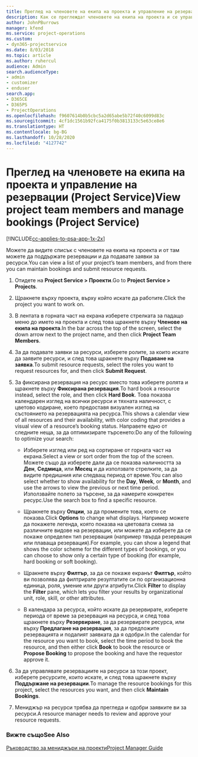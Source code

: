 ```yaml
---
title: Преглед на членовете на екипа на проекта и управление на резервации
description: Как се преглеждат членовете на екипа на проекта и се управляват резервации в Project Service
author: JohnPBurrows
manager: kfend
ms.service: project-operations
ms.custom:
- dyn365-projectservice
ms.date: 8/03/2018
ms.topic: article
ms.author: ruhercul
audience: Admin
search.audienceType:
- admin
- customizer
- enduser
search.app:
- D365CE
- D365PS
- ProjectOperations
ms.openlocfilehash: f9607614b0b5cbc5a2d65abe5b72f40c6099d83c
ms.sourcegitcommit: 4cf1dc1561b92fca4175f0b3813133c5e63ce8e6
ms.translationtype: HT
ms.contentlocale: bg-BG
ms.lasthandoff: 10/28/2020
ms.locfileid: "4127742"
---
```

# <a name="view-project-team-members-and-manage-bookings-project-service"></a><span data-ttu-id="39b34-103">Преглед на членовете на екипа на проекта и управление на резервации (Project Service)</span><span class="sxs-lookup"><span data-stu-id="39b34-103">View project team members and manage bookings (Project Service)</span></span>

[!INCLUDE[cc-applies-to-psa-app-1x-2x](../includes/cc-applies-to-psa-app-1x-2x.md)]

<span data-ttu-id="39b34-104">Можете да видите списък с членовете на екипа на проекта и от там можете да поддържате резервации и да подавате заявки за ресурси.</span><span class="sxs-lookup"><span data-stu-id="39b34-104">You can view a list of your project’s team members, and from there you can maintain bookings and submit resource requests.</span></span>  
  
1.  <span data-ttu-id="39b34-105">Отидете на **Project Service > Проекти**.</span><span class="sxs-lookup"><span data-stu-id="39b34-105">Go to **Project Service > Projects**.</span></span>  
  
2.  <span data-ttu-id="39b34-106">Щракнете върху проекта, върху който искате да работите.</span><span class="sxs-lookup"><span data-stu-id="39b34-106">Click the project you want to work on.</span></span>  
  
3.  <span data-ttu-id="39b34-107">В лентата в горната част на екрана изберете стрелката за падащо меню до името на проекта и след това щракнете върху **Членове на екипа на проекта**.</span><span class="sxs-lookup"><span data-stu-id="39b34-107">In the bar across the top of the screen, select the down arrow next to the project name, and then click **Project Team Members**.</span></span>  
  
4.  <span data-ttu-id="39b34-108">За да подавате заявки за ресурси, изберете ролите, за които искате да заявите ресурси, и след това щракнете върху **Подаване на заявка**.</span><span class="sxs-lookup"><span data-stu-id="39b34-108">To submit resource requests, select the roles you want to request resources for, and then click **Submit Request**.</span></span>  
  
5.  <span data-ttu-id="39b34-109">За фиксирана резервация на ресурс вместо това изберете ролята и щракнете върху **Фиксирана резервация**.</span><span class="sxs-lookup"><span data-stu-id="39b34-109">To hard book a resource instead, select the role, and then click **Hard Book**.</span></span> <span data-ttu-id="39b34-110">Това показва календарен изглед на всички ресурси и тяхната наличност, с цветово кодиране, което предоставя визуален изглед на състоянието на резервацията на ресурса.</span><span class="sxs-lookup"><span data-stu-id="39b34-110">This shows a calendar view of all resources and their availability, with color coding that provides a visual view of a resource’s booking status.</span></span> <span data-ttu-id="39b34-111">Направете едно от следните неща, за да оптимизирате търсенето:</span><span class="sxs-lookup"><span data-stu-id="39b34-111">Do any of the following to optimize your search:</span></span>  
  
    -   <span data-ttu-id="39b34-112">Изберете изглед или ред на сортиране от горната част на екрана.</span><span class="sxs-lookup"><span data-stu-id="39b34-112">Select a view or sort order from the top of the screen.</span></span> <span data-ttu-id="39b34-113">Можете също да изберете дали да се показва наличността за **Ден**, **Седмица**, или **Месец** и да използвате стрелките, за да видите предишния или следващ период от време.</span><span class="sxs-lookup"><span data-stu-id="39b34-113">You can also select whether to show availability for the **Day**, **Week**, or **Month**, and use the arrows to view the previous or next time period.</span></span> <span data-ttu-id="39b34-114">Използвайте полето за търсене, за да намерите конкретен ресурс.</span><span class="sxs-lookup"><span data-stu-id="39b34-114">Use the search box to find a specific resource.</span></span>  
  
    -   <span data-ttu-id="39b34-115">Щракнете върху **Опции**, за да промените това, което се показва.</span><span class="sxs-lookup"><span data-stu-id="39b34-115">Click **Options** to change what displays.</span></span> <span data-ttu-id="39b34-116">Например можете да покажете легенда, която показва на цветовата схема за различните видове на резервации, или можете да изберете да се покаже определен тип резервация (например твърда резервация или плаваща резервация).</span><span class="sxs-lookup"><span data-stu-id="39b34-116">For example, you can show a legend that shows the color scheme for the different types of bookings, or you can choose to show only a certain type of booking (for example, hard booking or soft booking).</span></span>  
  
    -   <span data-ttu-id="39b34-117">Щракнете върху **Филтър**, за да се покаже екранът **Филтър**, който ви позволява да филтрирате резултатите си по организационна единица, роля, умение или други атрибути.</span><span class="sxs-lookup"><span data-stu-id="39b34-117">Click **Filter** to display the **Filter** pane, which lets you filter your results by organizational unit, role, skill, or other attributes.</span></span>  
  
    -   <span data-ttu-id="39b34-118">В календара за ресурса, който искате да резервирате, изберете периода от време за резервация на ресурса, и след това щракнете върху **Резервиране**, за да резервирате ресурса, или върху **Предлагане на резервация**, за да предложите резервацията и подалият заявката да я одобри.</span><span class="sxs-lookup"><span data-stu-id="39b34-118">In the calendar for the resource you want to book, select the time period to book the resource, and then either click **Book** to book the resource or **Propose Booking** to propose the booking and have the requestor approve it.</span></span>  
  
6.  <span data-ttu-id="39b34-119">За да управлявате резервациите на ресурси за този проект, изберете ресурсите, които искате, и след това щракнете върху **Поддържане на резервации**.</span><span class="sxs-lookup"><span data-stu-id="39b34-119">To manage the resource bookings for this project, select the resources you want, and then click **Maintain Bookings**.</span></span>  
  
7.  <span data-ttu-id="39b34-120">Мениджър на ресурси трябва да прегледа и одобри заявките ви за ресурси.</span><span class="sxs-lookup"><span data-stu-id="39b34-120">A resource manager needs to review and approve your resource requests.</span></span>  
  
### <a name="see-also"></a><span data-ttu-id="39b34-121">Вижте също</span><span class="sxs-lookup"><span data-stu-id="39b34-121">See Also</span></span>  
 [<span data-ttu-id="39b34-122">Ръководство за мениджъри на проекти</span><span class="sxs-lookup"><span data-stu-id="39b34-122">Project Manager Guide</span></span>](../psa/project-manager-guide.md)
